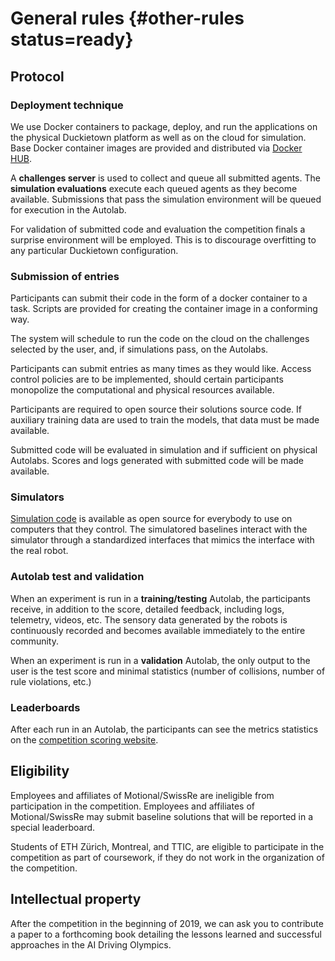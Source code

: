 # General rules {#other-rules status=ready}  

<minitoc />

## Protocol

### Deployment technique

We use Docker containers to package, deploy, and run the applications on the physical Duckietown platform as well as on the cloud for simulation. Base Docker container images are provided and distributed via [Docker HUB][dockerhub].

[dockerhub]: https://hub.docker.com/r/duckietown/

A **challenges server** is used to collect and queue all submitted agents. The **simulation evaluations** execute each queued agents as they become available. Submissions that pass the simulation environment will be queued for execution in the Autolab.

<!-- <div figure-id="fig:dockerflow">
\input{dockerflow.tex}
<figcaption>Submission, Deployment, and Execution Flow
</figcaption>
</div> -->


For validation of submitted code and evaluation the competition finals a surprise environment will be employed. This is to discourage overfitting to any particular Duckietown configuration.


### Submission of entries

Participants can submit their code in the form of a docker container to a task. Scripts are provided for creating the container image in a conforming way.

The system will schedule to run the code on the cloud on the challenges selected by the user, and, if simulations pass, on the Autolabs.

Participants can submit entries as many times as they would like. Access control policies are to be implemented, should certain participants monopolize the computational and physical resources available.

Participants are required to open source their solutions source code. If auxiliary training data are used to train the models, that data must be made available.

Submitted code will be evaluated in simulation and if sufficient on physical Autolabs. Scores and logs generated with submitted code will be made available.


### Simulators

[Simulation code](https://github.com/duckietown/gym-duckietown/) is available as open source for everybody to use on computers that they control. The simulatored baselines interact with the simulator through a standardized interfaces that mimics the interface with the real robot. 

### Autolab test and validation

<!-- If there are $n$ robotariums available, $n-1$ robotariums can be used for training and testing, while 1 robotarium is used for validation. -->

When an experiment is run in a **training/testing** Autolab, the participants receive, in addition to the score, detailed feedback, including logs, telemetry, videos, etc. The sensory data generated by the robots is continuously recorded and becomes available immediately to the entire community.

When an experiment is run in a **validation** Autolab, the only output to the user is the test score and minimal statistics (number of collisions, number of rule violations, etc.)

### Leaderboards

After each run in an Autolab, the participants can see the metrics statistics on the [competition scoring website](https://challenges.duckietown.org).


## Eligibility

Employees and affiliates of Motional/SwissRe are ineligible from participation in the competition. Employees and affiliates of Motional/SwissRe may submit baseline solutions that will be reported in a special leaderboard.

Students of ETH Zürich, Montreal,  and TTIC, are eligible to participate in the competition as part of coursework, if they do not work in the organization of the competition.

## Intellectual property

After the competition in the beginning of 2019, we can ask you to contribute a paper to a forthcoming book detailing the lessons learned and successful approaches in the AI Driving Olympics.
